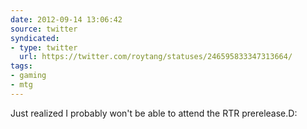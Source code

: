 ```yaml
---
date: 2012-09-14 13:06:42
source: twitter
syndicated:
- type: twitter
  url: https://twitter.com/roytang/statuses/246595833347313664/
tags:
- gaming
- mtg
---
```


Just realized I probably won't be able to attend the RTR prerelease.D: